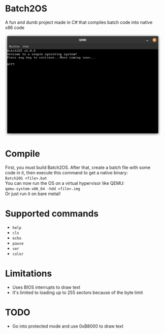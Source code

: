 # Batch2OS
A fun and dumb project made in C# that compiles batch code into native x86 code

![img.png](img.png)

# Compile
First, you must build Batch2OS. After that, create a batch file with some code in it, then execute this command to get a native binary:</br>
``Batch2OS <file>.bat``<br/>
You can now run the OS on a virtual hypervisor like QEMU:<br/>
``qemu-system-x86_64 -hdd <file>.img``<br/>
Or just run it on bare metal!

# Supported commands
- ``help``
- ``cls``
- ``echo``
- ``pause``
- ``ver``
- ``color``

# Limitations
- Uses BIOS interrupts to draw text
- It's limited to loading up to 255 sectors because of the byte limit

# TODO
- Go into protected mode and use 0xB8000 to draw text

